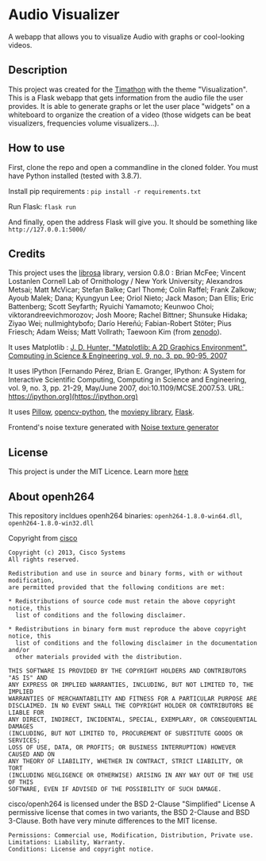 # Audio Visualizer

A webapp that allows you to visualize Audio with graphs or cool-looking videos.

## Description

This project was created for the [Timathon](https://twtcodejam.net/) with the theme "Visualization".
This is a Flask webapp that gets information from the audio file the user provides. It is able to generate graphs or let the user place "widgets" on a whiteboard to organize the creation of a video (those widgets can be beat visualizers, frequencies volume visualizers...).

## How to use
First, clone the repo and open a commandline in the cloned folder. You must have Python installed (tested with 3.8.7).

Install pip requirements : `pip install -r requirements.txt`

Run Flask: `flask run`

And finally, open the address Flask will give you. It should be something like `http://127.0.0.1:5000/`

## Credits

This project uses the [librosa](https://github.com/librosa/librosa) library, version 0.8.0 : Brian McFee; Vincent Lostanlen
Cornell Lab of Ornithology / New York University; Alexandros Metsai; Matt McVicar; Stefan Balke; Carl Thomé; Colin Raffel; Frank Zalkow; Ayoub Malek; Dana; Kyungyun Lee; Oriol Nieto; Jack Mason; Dan Ellis; Eric Battenberg; Scott Seyfarth; Ryuichi Yamamoto; Keunwoo Choi; viktorandreevichmorozov; Josh Moore; Rachel Bittner; Shunsuke Hidaka; Ziyao Wei; nullmightybofo; Darío Hereñú; Fabian-Robert Stöter; Pius Friesch; Adam Weiss; Matt Vollrath; Taewoon Kim (from [zenodo](https://zenodo.org/record/3955228)).

It uses Matplotlib : [J. D. Hunter, "Matplotlib: A 2D Graphics Environment", Computing in Science & Engineering, vol. 9, no. 3, pp. 90-95, 2007](https://doi.org/10.1109/MCSE.2007.55)

It uses IPython [Fernando Pérez, Brian E. Granger, IPython: A System for Interactive Scientific Computing, Computing in Science and Engineering, vol. 9, no. 3, pp. 21-29, May/June 2007, doi:10.1109/MCSE.2007.53. URL: https://ipython.org](https://ipython.org)

It uses [Pillow](https://github.com/python-pillow/Pillow), [opencv-python](https://github.com/opencv/opencv-python), the [moviepy library](https://github.com/Zulko/moviepy), [Flask](https://flask.palletsprojects.com/en/1.1.x/).

Frontend's noise texture generated with [Noise texture generator](https://github.com/andrewckor/Noise-texture-generator)

## License

This project is under the MIT Licence. Learn more [here](LICENSE)

## About openh264
This repository incldues openh264 binaries: `openh264-1.8.0-win64.dll`, `openh264-1.8.0-win32.dll`

Copyright from [cisco](https://github.com/cisco/openh264)
```
Copyright (c) 2013, Cisco Systems
All rights reserved.

Redistribution and use in source and binary forms, with or without modification,
are permitted provided that the following conditions are met:

* Redistributions of source code must retain the above copyright notice, this
  list of conditions and the following disclaimer.

* Redistributions in binary form must reproduce the above copyright notice, this
  list of conditions and the following disclaimer in the documentation and/or
  other materials provided with the distribution.

THIS SOFTWARE IS PROVIDED BY THE COPYRIGHT HOLDERS AND CONTRIBUTORS "AS IS" AND
ANY EXPRESS OR IMPLIED WARRANTIES, INCLUDING, BUT NOT LIMITED TO, THE IMPLIED
WARRANTIES OF MERCHANTABILITY AND FITNESS FOR A PARTICULAR PURPOSE ARE
DISCLAIMED. IN NO EVENT SHALL THE COPYRIGHT HOLDER OR CONTRIBUTORS BE LIABLE FOR
ANY DIRECT, INDIRECT, INCIDENTAL, SPECIAL, EXEMPLARY, OR CONSEQUENTIAL DAMAGES
(INCLUDING, BUT NOT LIMITED TO, PROCUREMENT OF SUBSTITUTE GOODS OR SERVICES;
LOSS OF USE, DATA, OR PROFITS; OR BUSINESS INTERRUPTION) HOWEVER CAUSED AND ON
ANY THEORY OF LIABILITY, WHETHER IN CONTRACT, STRICT LIABILITY, OR TORT
(INCLUDING NEGLIGENCE OR OTHERWISE) ARISING IN ANY WAY OUT OF THE USE OF THIS
SOFTWARE, EVEN IF ADVISED OF THE POSSIBILITY OF SUCH DAMAGE.
```
cisco/openh264 is licensed under the BSD 2-Clause "Simplified" License
A permissive license that comes in two variants, the BSD 2-Clause and BSD 3-Clause. Both have very minute differences to the MIT license.
```
Permissions: Commercial use, Modification, Distribution, Private use.
Limitations: Liability, Warranty.
Conditions: License and copyright notice.
```
